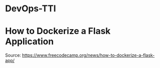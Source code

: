 # DevOps-TTI

# How to Dockerize a Flask Application
Source: https://www.freecodecamp.org/news/how-to-dockerize-a-flask-app/
